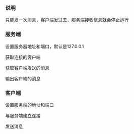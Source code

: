 ### 说明

只能发一次消息，客户端发过去，服务端接收信息就会停止运行

### 服务端

设置服务器地址和端口，默认是127.0.0.1

获取连接的客户端

获取客户端发送的消息

输出客户端的消息

### 客户端

设置服务端的地址和端口

与服务端建立连接

发送消息

